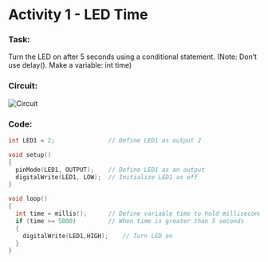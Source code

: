 # Activity 1 - LED Time

### Task:
Turn the LED on after 5 seconds using a conditional statement. (Note: Don’t use delay(). Make a variable: int time)

### Circuit:
![Circuit](https://Snowflower2020.github.io/BMES/Workshops/Workshop2/Activity1/Circuit.png)

### Code: 

```c++
int LED1 = 2;				// Define LED1 as output 2

void setup()
{
  pinMode(LED1, OUTPUT);	// Define LED1 as an output
  digitalWrite(LED1, LOW);	// Initialize LED1 as off
}

void loop()
{
  int time = millis();		// Define variable time to hold milliseconds elapsed
  if (time >= 5000)			// When time is greater than 5 seconds
  {
    digitalWrite(LED1,HIGH);	// Turn LED on
  }
}
```

